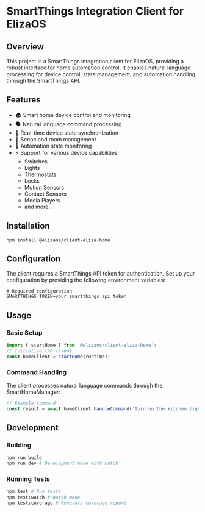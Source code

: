 # SmartThings Integration Client for ElizaOS

## Overview
This project is a SmartThings integration client for ElizaOS, providing a robust interface for home automation control. It enables natural language processing for device control, state management, and automation handling through the SmartThings API.

## Features
- 🏠 Smart home device control and monitoring
- 🗣️ Natural language command processing
- 🔄 Real-time device state synchronization
- 🎯 Scene and room management
- 🤖 Automation state monitoring
- ⚡ Support for various device capabilities:
  - Switches
  - Lights
  - Thermostats
  - Locks
  - Motion Sensors
  - Contact Sensors
  - Media Players
  - and more...

## Installation
```bash
npm install @elizaos/client-eliza-home
```

## Configuration
The client requires a SmartThings API token for authentication. Set up your configuration by providing the following environment variables:

```env
# Required configuration
SMARTTHINGS_TOKEN=your_smartthings_api_token
```

## Usage

### Basic Setup
```typescript
import { startHome } from '@elizaos/client-eliza-home';
// Initialize the client
const homeClient = startHome(runtime);
```

### Command Handling
The client processes natural language commands through the SmartHomeManager:

```typescript
// Example command
const result = await homeClient.handleCommand('Turn on the kitchen light', 'user_id');
```



## Development

### Building
```bash
npm run build
npm run dev # Development mode with watch
```

### Running Tests
```bash
npm test # Run tests
npm test:watch # Watch mode
npm test:coverage # Generate coverage report
